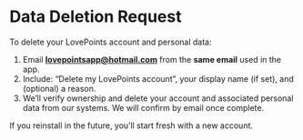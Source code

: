 # Data Deletion Request

To delete your LovePoints account and personal data:

1. Email **[lovepointsapp@hotmail.com](mailto:lovepointsapp@hotmail.com)** from the **same email** used in the app.
2. Include: “Delete my LovePoints account”, your display name (if set), and (optional) a reason.
3. We’ll verify ownership and delete your account and associated personal data from our systems. We will confirm by email once complete.

If you reinstall in the future, you’ll start fresh with a new account.
